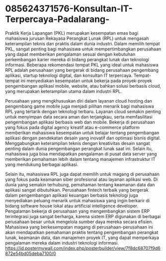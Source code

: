 # 085624371576-Konsultan-IT-Terpercaya-Padalarang-
Praktik Kerja Lapangan (PKL) merupakan kesempatan emas bagi mahasiswa jurusan Rekayasa Perangkat Lunak (RPL) untuk mengasah keterampilan teknis dan praktis dalam dunia industri. Dalam memilih tempat PKL, sangat penting bagi mahasiswa untuk mempertimbangkan perusahaan yang dapat memberikan pengalaman sesuai dengan kebutuhan perkembangan karier mereka di bidang perangkat lunak dan teknologi informasi. Beberapa rekomendasi tempat PKL yang ideal untuk mahasiswa RPL adalah perusahaan yang bergerak di bidang perusahaan pengembang aplikasi, startup teknologi digital, dan konsultan IT terpercaya. Tempat-tempat ini menyediakan kesempatan untuk bekerja pada proyek-proyek pengembangan aplikasi mobile, website, atau bahkan solusi berbasis cloud, yang merupakan keterampilan utama dalam industri RPL.

Perusahaan yang mengkhususkan diri dalam layanan cloud hosting dan pengembang game mobile juga menjadi pilihan menarik bagi mahasiswa RPL yang tertarik dengan teknologi terbaru. Layanan cloud semakin penting untuk menyimpan data secara aman dan terjangkau, serta memfasilitasi pengembangan aplikasi berbasis web dan mobile. Bekerja di perusahaan yang fokus pada digital agency kreatif atau e-commerce platform memberikan mahasiswa kesempatan untuk belajar tentang pengembangan aplikasi dengan pendekatan desain yang inovatif dan optimasi bisnis digital. Menggabungkan keterampilan teknis dengan kreativitas desain sangat penting dalam dunia pengembangan perangkat lunak saat ini. Selain itu, mahasiswa juga bisa mendapatkan pengalaman di pusat data server yang memberikan pemahaman lebih dalam tentang manajemen infrastruktur IT yang mendukung berbagai aplikasi.

Selain itu, mahasiswa RPL juga dapat memilih untuk magang di perusahaan yang fokus pada keamanan siber profesional atau layanan aplikasi web. Di dunia yang semakin terhubung, pemahaman tentang keamanan data dan aplikasi sangat dibutuhkan. Perusahaan fintech terbaik yang bergerak dalam pengembangan aplikasi keuangan berbasis teknologi juga menyediakan peluang menarik untuk mahasiswa yang ingin berkarir di bidang software house lokal atau artificial intelligence developer. Pengalaman bekerja di perusahaan yang mengembangkan sistem ERP terintegrasi juga sangat berharga, karena sistem ERP digunakan di berbagai perusahaan besar untuk mengelola sumber daya mereka secara efisien. Mahasiswa yang berkesempatan magang di perusahaan-perusahaan ini akan mendapatkan pemahaman praktis tentang pengembangan perangkat lunak, keamanan data, dan manajemen proyek IT, yang dapat memperkaya pengalaman mereka dalam industri teknologi informasi.
https://id.postermywall.com/index.php/posterbuilder/view/7f8dc68707f9d6872e54bd05deba7100/0
